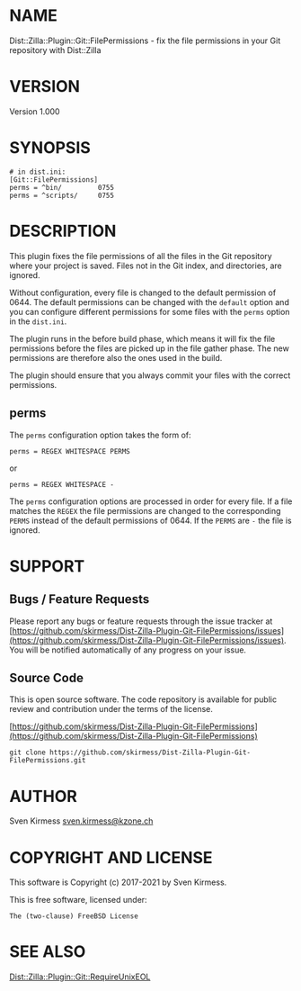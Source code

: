# NAME

Dist::Zilla::Plugin::Git::FilePermissions - fix the file permissions in your Git repository with Dist::Zilla

# VERSION

Version 1.000

# SYNOPSIS

    # in dist.ini:
    [Git::FilePermissions]
    perms = ^bin/         0755
    perms = ^scripts/     0755

# DESCRIPTION

This plugin fixes the file permissions of all the files in the Git repository
where your project is saved. Files not in the Git index, and directories, are
ignored.

Without configuration, every file is changed to the default permission of
0644\. The default permissions can be changed with the `default` option
and you can configure different permissions for some files with the
`perms` option in the `dist.ini`.

The plugin runs in the before build phase, which means it will fix the file
permissions before the files are picked up in the file gather phase. The new
permissions are therefore also the ones used in the build.

The plugin should ensure that you always commit your files with the correct
permissions.

## perms

The `perms` configuration option takes the form of:

    perms = REGEX WHITESPACE PERMS

or

    perms = REGEX WHITESPACE -

The `perms` configuration options are processed in order for every file. If
a file matches the `REGEX` the file permissions are changed to the
corresponding `PERMS` instead of the default permissions of 0644. If the
`PERMS` are `-` the file is ignored.

# SUPPORT

## Bugs / Feature Requests

Please report any bugs or feature requests through the issue tracker
at [https://github.com/skirmess/Dist-Zilla-Plugin-Git-FilePermissions/issues](https://github.com/skirmess/Dist-Zilla-Plugin-Git-FilePermissions/issues).
You will be notified automatically of any progress on your issue.

## Source Code

This is open source software. The code repository is available for
public review and contribution under the terms of the license.

[https://github.com/skirmess/Dist-Zilla-Plugin-Git-FilePermissions](https://github.com/skirmess/Dist-Zilla-Plugin-Git-FilePermissions)

    git clone https://github.com/skirmess/Dist-Zilla-Plugin-Git-FilePermissions.git

# AUTHOR

Sven Kirmess <sven.kirmess@kzone.ch>

# COPYRIGHT AND LICENSE

This software is Copyright (c) 2017-2021 by Sven Kirmess.

This is free software, licensed under:

    The (two-clause) FreeBSD License

# SEE ALSO

[Dist::Zilla::Plugin::Git::RequireUnixEOL](https://metacpan.org/pod/Dist%3A%3AZilla%3A%3APlugin%3A%3AGit%3A%3ARequireUnixEOL)
